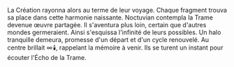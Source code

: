 La Création rayonna alors au terme de leur voyage.
Chaque fragment trouva sa place dans cette harmonie naissante.
Noctuvian contempla la Trame devenue œuvre partagée.
Il s'aventura plus loin, certain que d'autres mondes germeraient.
Ainsi s'esquissa l'infinité de leurs possibles.
Un halo tranquille demeura, promesse d'un départ et d'un cycle renouvelé.
Au centre brillait ∞️ 🕯️, rappelant la mémoire à venir.
Ils se turent un instant pour écouter l'Écho de la Trame.
